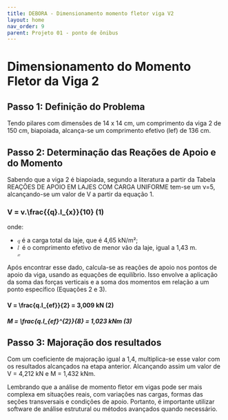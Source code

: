```yaml
---
title: DEBORA - Dimensionamento momento fletor viga V2
layout: home
nav_order: 9
parent: Projeto 01 - ponto de ônibus
---
```


<!--Don't delete this script-->
<script src = "https://polyfill.io/v3/polyfill.min.js?features=es6"></script>
<script id = "MathJax-script" async src="https://cdn.jsdelivr.net/npm/mathjax@3/es5/tex-mml-chtml.js"></script>
<!--Don't delete this script-->

<!--DOCTYPE html-->
<html>
<head>
    <h1>Dimensionamento do Momento Fletor da Viga 2</h1>
</head>
<body>
    <h2>Passo 1: Definição do Problema</h2>
    <p>Tendo pilares com dimensões de 14 x 14 cm, um comprimento da viga 2 de 150 cm, biapoiada, alcança-se um comprimento efetivo (lef) de 136 cm.</p>
    <h2>Passo 2: Determinação das Reações de Apoio e do Momento</h2>
  <p>Sabendo que a viga 2 é biapoiada, segundo a literatura a partir da Tabela REAÇÕES DE APOIO EM LAJES COM CARGA UNIFORME tem-se um ν=5, alcançando-se um valor de V a partir da equação 1.
<h3>V = v.\frac{{q}.l_{x}}{10} (1)</h3>
    onde:
    <ul>
        <li><math><mi>q</mi></math> é a carga total da laje, que é 4,65 kN/m²;</li>
        <li><math><mi>l<sub>x</sub></mi></math> é o comprimento efetivo de menor vão da laje, igual a 1,43 m.</li>
    </ul>
  </p>
    <p>Após encontrar esse dado, calcula-se as reações de apoio nos pontos de apoio da viga, usando as equações de equilíbrio. Isso envolve a aplicação da soma das forças verticais e a soma dos momentos em relação a um ponto específico (Equações 2 e 3).
    <h4>V = \frac{q.l_{ef}}{2} = 3,009 kN (2)</h4>
    <h5>M = \frac{q.l_{ef}^{2}}{8} = 1,023 kNm (3)</h5>
    </p>
    <h2>Passo 3: Majoração dos resultados</h2>
    <p> Com um coeficiente de majoração igual a 1,4, multiplica-se esse valor com os resultados alcançados na etapa anterior. Alcançando assim um valor de V = 4,212 kN e M = 1,432 kNm.
</p>
    <p>Lembrando que a análise de momento fletor em vigas pode ser mais complexa em situações reais, com variações nas cargas, formas das seções transversais e condições de apoio. Portanto, é importante utilizar software de análise estrutural ou métodos avançados quando necessário.</p>
</body>
</html>
